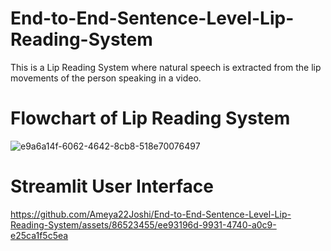 # End-to-End-Sentence-Level-Lip-Reading-System
This is a Lip Reading System where natural speech is extracted from the lip movements of the person speaking in a video.

# Flowchart of Lip Reading System

![e9a6a14f-6062-4642-8cb8-518e70076497](https://github.com/Ameya22Joshi/End-to-End-Sentence-Level-Lip-Reading-System/assets/86523455/fb82b30c-f8f3-4d68-9474-50cc30cfe91e)

# Streamlit User Interface

https://github.com/Ameya22Joshi/End-to-End-Sentence-Level-Lip-Reading-System/assets/86523455/ee93196d-9931-4740-a0c9-e25ca1f5c5ea

